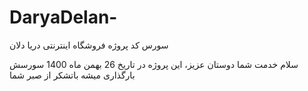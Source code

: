 # DaryaDelan-
سورس کد پروژه فروشگاه اینترنتی دریا دلان

سلام خدمت شما دوستان عزیز، این پروژه در تاریخ 26 بهمن ماه 1400 سورسش بارگذاری میشه
باتشکر از صبر شما
